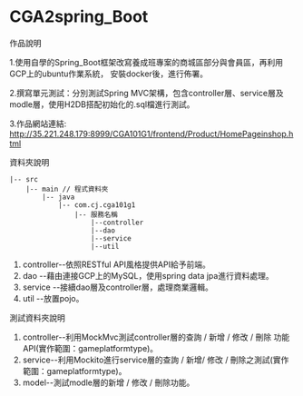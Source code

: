 # CGA2spring_Boot




作品說明

1.使用自學的Spring_Boot框架改寫養成班專案的商城區部分與會員區，再利用GCP上的ubuntu作業系統，
安裝docker後，進行佈署。

2.撰寫單元測試：分別測試Spring MVC架構，包含controller層、service層及modle層，使用H2DB搭配初始化的.sql檔進行測試。

3.作品網站連結: http://35.221.248.179:8999/CGA101G1/frontend/Product/HomePageinshop.html




資料夾說明

    |-- src
        |-- main // 程式資料夾
            |-- java
                |-- com.cj.cga101g1
                    |-- 服務名稱
                        |--controller
                        |--dao
                        |--service
                        |--util


1. controller--依照RESTful API風格提供API給予前端。
2. dao       --藉由連接GCP上的MySQL，使用spring data jpa進行資料處理。
3. service   --接續dao層及controller層，處理商業邏輯。
4. util      --放置pojo。




測試資料夾說明
1. controller--利用MockMvc測試controller層的查詢 / 新增 / 修改 / 刪除 功能 API(實作範圍：gameplatformtype)。
2. service--利用Mockito進行service層的查詢 / 新增/ 修改 / 刪除之測試(實作範圍：gameplatformtype)。
3. model--測試modle層的新增 / 修改 / 刪除功能。
